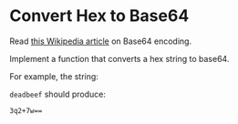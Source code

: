 # Convert Hex to Base64

Read [this Wikipedia article](https://en.wikipedia.org/wiki/Base64) on Base64 encoding.

Implement a function that converts a hex string to base64.

For example, the string:

`deadbeef`
should produce:

`3q2+7w==`
